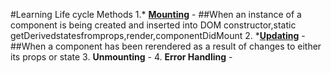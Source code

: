 #Learning Life cycle Methods
1.* [**Mounting**](#Mounting) - 
    ##When an instance of a component is being created and inserted into DOM
    constructor,static getDerivedstatesfromprops,render,componentDidMount
2. *[**Updating**](#Updating) - 
    ##When a component has been rerendered as a result of changes to either its props or state
3. **Unmounting** - 
4. **Error Handling** - 